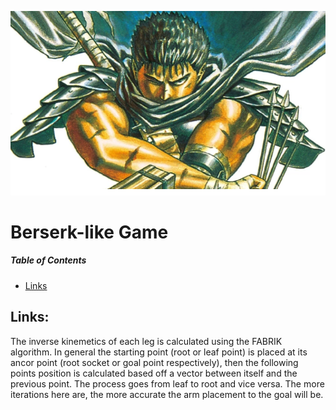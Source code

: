  <p float="left">
  <img src="https://raw.githubusercontent.com/liviusgrosu/berserk-like-game/main/Other%20Resources/Images/Repo_Header.PNG?token=AAM4WUPP6IQVVNEOVXE6HL3BF6Z34" >
 </p>

# Berserk-like Game

##### Table of Contents  
* [Links](#links)
## Links:

The inverse kinemetics of each leg is calculated using the FABRIK algorithm. In general the starting point (root or leaf point) is placed
at its ancor point (root socket or goal point respectively), then the following points position is calculated based off a vector between itself and 
the previous point. The process goes from leaf to root and vice versa. The more iterations here are, the more accurate the arm placement to the
goal will be.
